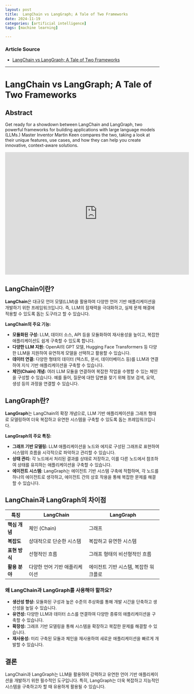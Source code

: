 ```yaml
---
layout: post
title:  LangChain vs LangGraph; A Tale of Two Frameworks
date: 2024-11-19
categories: [artificial intelligence]
tags: [machine learning]

---
```


### Article Source


* [LangChain vs LangGraph; A Tale of Two Frameworks](https://www.youtube.com/watch?v=qAF1NjEVHhY)

---


# LangChain vs LangGraph; A Tale of Two Frameworks

## Abstract

Get ready for a showdown between LangChain and LangGraph, two powerful frameworks for building applications with large language models (LLMs.) Master Inventor Martin Keen compares the two, taking a look at their unique features, use cases, and how they can help you create innovative, context-aware solutions.

<iframe width="600" height="400" src="https://www.youtube.com/embed/qAF1NjEVHhY?si=Rx9XkJpQBEKSzpdt" title="YouTube video player" frameborder="0" allow="accelerometer; autoplay; clipboard-write; encrypted-media; gyroscope; picture-in-picture; web-share" referrerpolicy="strict-origin-when-cross-origin" allowfullscreen></iframe>

## LangChain이란?

**LangChain**은 대규모 언어 모델(LLM)을 활용하여 다양한 언어 기반 애플리케이션을 개발하기 위한 프레임워크입니다. 즉, LLM의 잠재력을 극대화하고, 실제 문제 해결에 적용할 수 있도록 돕는 도구라고 할 수 있습니다.

**LangChain의 주요 기능:**

* **모듈화된 구성:** LLM, 데이터 소스, API 등을 모듈화하여 재사용성을 높이고, 복잡한 애플리케이션도 쉽게 구축할 수 있도록 합니다.
* **다양한 LLM 지원:** OpenAI의 GPT 모델, Hugging Face Transformers 등 다양한 LLM을 지원하여 유연하게 모델을 선택하고 활용할 수 있습니다.
* **데이터 연결:** 다양한 형태의 데이터 (텍스트, 문서, 데이터베이스 등)를 LLM과 연결하여 지식 기반 애플리케이션을 구축할 수 있습니다.
* **체인(Chain) 개념:** 여러 LLM 모듈을 연결하여 복잡한 작업을 수행할 수 있는 체인을 구성할 수 있습니다. 예를 들어, 질문에 대한 답변을 찾기 위해 정보 검색, 요약, 생성 등의 과정을 연결할 수 있습니다.

## LangGraph란?

**LangGraph**는 LangChain의 확장 개념으로, LLM 기반 애플리케이션을 그래프 형태로 모델링하여 더욱 복잡하고 유연한 시스템을 구축할 수 있도록 돕는 프레임워크입니다.

**LangGraph의 주요 특징:**

* **그래프 기반 모델링:** LLM 애플리케이션을 노드와 에지로 구성된 그래프로 표현하여 시스템의 흐름을 시각적으로 파악하고 관리할 수 있습니다.
* **상태 관리:** 각 노드에서 처리된 결과를 상태로 저장하고, 이를 다른 노드에서 참조하여 상태를 유지하는 애플리케이션을 구축할 수 있습니다.
* **에이전트 시스템:** LangGraph는 에이전트 기반 시스템 구축에 적합하며, 각 노드를 하나의 에이전트로 생각하고, 에이전트 간의 상호 작용을 통해 복잡한 문제를 해결할 수 있습니다.

## LangChain과 LangGraph의 차이점

| 특징 | LangChain | LangGraph |
|---|---|---|
| **핵심 개념** | 체인 (Chain) | 그래프 |
| **복잡도** | 상대적으로 단순한 시스템 | 복잡하고 유연한 시스템 |
| **표현 방식** | 선형적인 흐름 | 그래프 형태의 비선형적인 흐름 |
| **활용 분야** | 다양한 언어 기반 애플리케이션 | 에이전트 기반 시스템, 복잡한 워크플로 |

### 왜 LangChain과 LangGraph를 사용해야 할까요?

* **생산성 향상:** 모듈화된 구성과 높은 수준의 추상화를 통해 개발 시간을 단축하고 생산성을 높일 수 있습니다.
* **유연성:** 다양한 LLM과 데이터 소스를 연결하여 다양한 종류의 애플리케이션을 구축할 수 있습니다.
* **확장성:** 그래프 기반 모델링을 통해 시스템을 확장하고 복잡한 문제를 해결할 수 있습니다.
* **재사용성:** 미리 구축된 모듈과 체인을 재사용하여 새로운 애플리케이션을 빠르게 개발할 수 있습니다.

## 결론

LangChain과 LangGraph는 LLM을 활용하여 강력하고 유연한 언어 기반 애플리케이션을 개발하기 위한 필수적인 도구입니다. 특히, LangGraph는 더욱 복잡하고 지능적인 시스템을 구축하고자 할 때 유용하게 활용될 수 있습니다.

